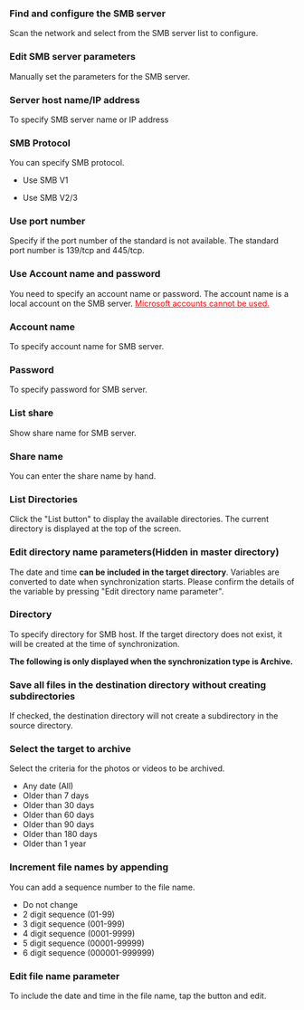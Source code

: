 ### Find and configure the SMB server

Scan the network and select from the SMB server list to configure. 

### Edit SMB server parameters

Manually set the parameters for the SMB server. 

### Server host name/IP address

To specify SMB server name or IP address 

### SMB Protocol

You can specify SMB protocol.

- Use SMB V1

- Use SMB V2/3 

### Use port number

Specify if the port number of the standard is not available. The standard port number is 139/tcp and 445/tcp. 

### Use Account name and password

You need to specify an account name or password. The account name is a local account on the SMB server. <span style="color: red;"><u>Microsoft accounts cannot be used.</u></span> 

### Account name

To specify account name for SMB server. 

### Password

To specify password for SMB server. 

### List share

Show share name for SMB server.  

### Share name

You can enter the share name by hand. 

### List Directories

Click the "List button" to display the available directories. The current directory is displayed at the top of the screen.

### Edit directory name parameters(Hidden in master directory)

The date and time **can be included in the target directory**. Variables are converted to date when synchronization starts. Please confirm the details of the variable by pressing "Edit directory name parameter". 

### Directory

To specify directory for SMB host. If the target directory does not exist, it will be created at the time of synchronization.

**The following is only displayed when the synchronization type is Archive.**

### Save all  files in the destination directory without creating subdirectories

If checked, the destination directory will not create a subdirectory in the source directory.

### Select the target to archive

Select the criteria for the photos or videos to be archived.

- Any date (All)
- Older than 7 days
- Older than 30 days
- Older than 60 days
- Older than 90 days
- Older than 180 days
- Older than 1 year

### Increment  file names by appending

You can add a sequence number to the file name. 

- Do not change
- 2 digit sequence (01-99)
- 3 digit sequence (001-999)
- 4 digit sequence (0001-9999)
- 5 digit sequence (00001-99999)
- 6 digit sequence (000001-999999)

### Edit file name parameter

To include the date and time in the file name, tap the button and edit.
